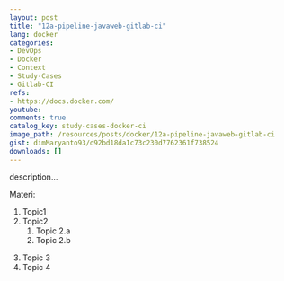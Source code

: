 ```yaml
---
layout: post
title: "12a-pipeline-javaweb-gitlab-ci"
lang: docker
categories:
- DevOps
- Docker
- Context
- Study-Cases
- Gitlab-CI
refs: 
- https://docs.docker.com/
youtube: 
comments: true
catalog_key: study-cases-docker-ci
image_path: /resources/posts/docker/12a-pipeline-javaweb-gitlab-ci
gist: dimMaryanto93/d92bd18da1c73c230d7762361f738524
downloads: []
---
```



description...

Materi: 

1. Topic1
2. Topic2
    1. Topic 2.a
    2. Topic 2.b
<!--more-->
3. Topic 3
4. Topic 4